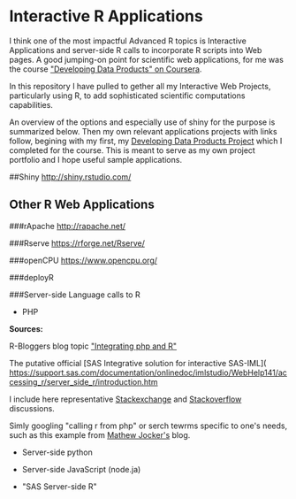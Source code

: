 # Interactive R Applications
I think one of the most impactful Advanced R topics is Interactive Applications and server-side R calls to incorporate R scripts into Web pages. A good jumping-on point for scientific web applications, for me was the course ["Developing Data Products" on Coursera](https://www.coursera.org/course/devdataprod). 

In this repository I have pulled to gether all my Interactive Web Projects, particularly using R, to add sophisticated scientific computations capabilities.

An overview of the options and especially use of shiny for the purpose is summarized below. Then my own relevant applications projects with links follow, begining with my first, my [Developing Data Products Project](https://github.com/medmatix/Devel_Data_Prod) which I completed for the course. This is meant to serve as my own project portfolio and I hope useful sample applications.

##Shiny
http://shiny.rstudio.com/

## Other R Web Applications

###rApache
http://rapache.net/

###Rserve
https://rforge.net/Rserve/

###openCPU
https://www.opencpu.org/

###deployR

###Server-side Language calls to R

-  PHP

**Sources:**

R-Bloggers blog topic ["Integrating php and R"](http://www.r-bloggers.com/integrating-php-and-r/)

The putative official [SAS Integrative solution for interactive SAS-IML]( https://support.sas.com/documentation/onlinedoc/imlstudio/WebHelp141/accessing_r/server_side_r/introduction.htm

I include here representative [Stackexchange](http://stats.stackexchange.com/questions/4279/how-can-i-integrate-r-with-php) and [Stackoverflow](http://stackoverflow.com/questions/7943418/r-and-php-integration) discussions.

Simly googling "calling r from php" or serch tewrms specific to one's needs, such as this example from [Mathew Jocker's](http://www.matthewjockers.net/2008/11/11/executing-r-in-php/) blog.


-  Server-side python

-  Server-side JavaScript (node.ja)

- "SAS Server-side R"


